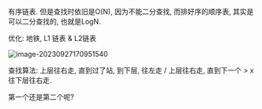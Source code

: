 有序链表.  但是查找时依旧是O(N), 因为不能二分查找, 而排好序的顺序表, 其实是可以二分查找的, 也就是LogN.

优化: 地铁, L1 链表 & L2链表

![image-20230927170951540](C:\Users\yangzilong\AppData\Roaming\Typora\typora-user-images\image-20230927170951540.png)

查找算法: 上层往右走, 直到过了站, 到下层, 往左走   /   上层往右走, 直到下一个 > x  往下层往右走.

第一个还是第二个呢?